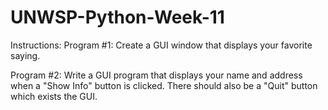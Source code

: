 # UNWSP-Python-Week-11
Instructions:
Program #1:
Create a GUI window that displays your favorite saying.

Program #2: 
Write a GUI program that displays your name and address when a "Show Info" button is clicked.  There should also be a "Quit" button which exists the GUI.
